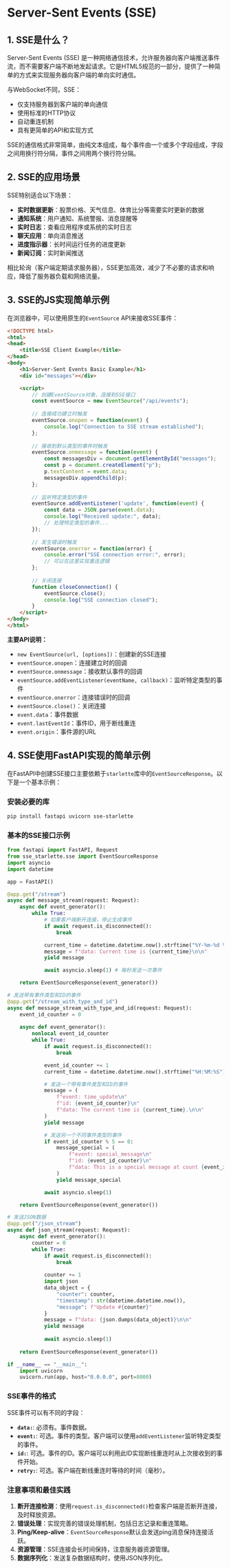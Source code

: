 # Server-Sent Events (SSE)
## 1. SSE是什么？

Server-Sent Events (SSE) 是一种网络通信技术，允许服务器向客户端推送事件流，而不需要客户端不断地发起请求。它是HTML5规范的一部分，提供了一种简单的方式来实现服务器向客户端的单向实时通信。

与WebSocket不同，SSE：
- 仅支持服务器到客户端的单向通信
- 使用标准的HTTP协议
- 自动重连机制
- 具有更简单的API和实现方式

SSE的通信格式非常简单，由纯文本组成，每个事件由一个或多个字段组成，字段之间用换行符分隔，事件之间用两个换行符分隔。

## 2. SSE的应用场景

SSE特别适合以下场景：

- **实时数据更新**：股票价格、天气信息、体育比分等需要实时更新的数据
- **通知系统**：用户通知、系统警报、消息提醒等
- **实时日志**：查看应用程序或系统的实时日志
- **聊天应用**：单向消息推送
- **进度指示器**：长时间运行任务的进度更新
- **新闻订阅**：实时新闻推送

相比轮询（客户端定期请求服务器），SSE更加高效，减少了不必要的请求和响应，降低了服务器负载和网络流量。

## 3. SSE的JS实现简单示例

在浏览器中，可以使用原生的`EventSource` API来接收SSE事件：

```html
<!DOCTYPE html>
<html>
<head>
    <title>SSE Client Example</title>
</head>
<body>
    <h1>Server-Sent Events Basic Example</h1>
    <div id="messages"></div>

    <script>
        // 创建EventSource对象，连接到SSE接口
        const eventSource = new EventSource("/api/events");
        
        // 连接成功建立时触发
        eventSource.onopen = function(event) {
            console.log("Connection to SSE stream established");
        };
        
        // 接收到默认类型的事件时触发
        eventSource.onmessage = function(event) {
            const messagesDiv = document.getElementById("messages");
            const p = document.createElement("p");
            p.textContent = event.data;
            messagesDiv.appendChild(p);
        };
        
        // 监听特定类型的事件
        eventSource.addEventListener('update', function(event) {
            const data = JSON.parse(event.data);
            console.log("Received update:", data);
            // 处理特定类型的事件...
        });
        
        // 发生错误时触发
        eventSource.onerror = function(error) {
            console.error("SSE connection error:", error);
            // 可以在这里实现重连逻辑
        };
        
        // 关闭连接
        function closeConnection() {
            eventSource.close();
            console.log("SSE connection closed");
        }
    </script>
</body>
</html>
```

**主要API说明：**

- `new EventSource(url, [options])`：创建新的SSE连接
- `eventSource.onopen`：连接建立时的回调
- `eventSource.onmessage`：接收默认事件的回调
- `eventSource.addEventListener(eventName, callback)`：监听特定类型的事件
- `eventSource.onerror`：连接错误时的回调
- `eventSource.close()`：关闭连接
- `event.data`：事件数据
- `event.lastEventId`：事件ID，用于断线重连
- `event.origin`：事件源的URL

## 4. SSE使用FastAPI实现的简单示例

在FastAPI中创建SSE接口主要依赖于`starlette`库中的`EventSourceResponse`。以下是一个基本示例：

### 安装必要的库

```bash
pip install fastapi uvicorn sse-starlette
```

### 基本的SSE接口示例

```python
from fastapi import FastAPI, Request
from sse_starlette.sse import EventSourceResponse
import asyncio
import datetime

app = FastAPI()

@app.get("/stream")
async def message_stream(request: Request):
    async def event_generator():
        while True:
            # 如果客户端断开连接，停止生成事件
            if await request.is_disconnected():
                break

            current_time = datetime.datetime.now().strftime("%Y-%m-%d %H:%M:%S")
            message = f"data: Current time is {current_time}\n\n" 
            yield message

            await asyncio.sleep(1) # 每秒发送一次事件

    return EventSourceResponse(event_generator())

# 发送带有事件类型和ID的事件
@app.get("/stream_with_type_and_id")
async def message_stream_with_type_and_id(request: Request):
    event_id_counter = 0
    
    async def event_generator():
        nonlocal event_id_counter
        while True:
            if await request.is_disconnected():
                break

            event_id_counter += 1
            current_time = datetime.datetime.now().strftime("%H:%M:%S")

            # 发送一个带有事件类型和ID的事件
            message = (
                f"event: time_update\n"
                f"id: {event_id_counter}\n"
                f"data: The current time is {current_time}.\n\n"
            )
            yield message

            # 发送另一个不同事件类型的事件
            if event_id_counter % 5 == 0:
                message_special = (
                    f"event: special_message\n"
                    f"id: {event_id_counter}\n"
                    f"data: This is a special message at count {event_id_counter}!\n\n"
                )
                yield message_special

            await asyncio.sleep(1)

    return EventSourceResponse(event_generator())

# 发送JSON数据
@app.get("/json_stream")
async def json_stream(request: Request):
    async def event_generator():
        counter = 0
        while True:
            if await request.is_disconnected():
                break
                
            counter += 1
            import json
            data_object = {
                "counter": counter,
                "timestamp": str(datetime.datetime.now()),
                "message": f"Update #{counter}"
            }
            message = f"data: {json.dumps(data_object)}\n\n"
            yield message
            
            await asyncio.sleep(1)
            
    return EventSourceResponse(event_generator())

if __name__ == "__main__":
    import uvicorn
    uvicorn.run(app, host="0.0.0.0", port=8000)
```

### SSE事件的格式

SSE事件可以有不同的字段：

- **`data:`**: 必须有。事件数据。
- **`event:`**: 可选。事件的类型。客户端可以使用`addEventListener`监听特定类型的事件。
- **`id:`**: 可选。事件的ID。客户端可以利用此ID实现断线重连时从上次接收到的事件开始。
- **`retry:`**: 可选。客户端在断线重连时等待的时间（毫秒）。

### 注意事项和最佳实践

1. **断开连接检测**：使用`request.is_disconnected()`检查客户端是否断开连接，及时释放资源。
2. **错误处理**：实现完善的错误处理机制，包括日志记录和重连策略。
3. **Ping/Keep-alive**：`EventSourceResponse`默认会发送ping消息保持连接活跃。
4. **资源管理**：SSE连接会长时间保持，注意服务器资源管理。
5. **数据序列化**：发送复杂数据结构时，使用JSON序列化。